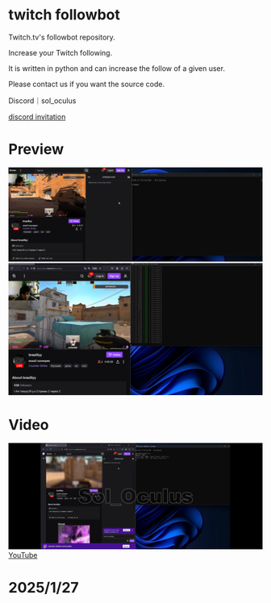 # twitch followbot
Twitch.tv's followbot repository.

Increase your Twitch following.

It is written in python and can increase the follow of a given user.

Please contact us if you want the source code.

Discord｜sol_oculus

[discord invitation](https://discord.gg/gUGmD77t4A)


# Preview
![img](1.png)
![img](2.png)

# Video
[![YouTube](image.png)](https://www.youtube.com/watch?v=L7A7YsRgugY)
[YouTube](https://www.youtube.com/watch?v=L7A7YsRgugY)

# 2025/1/27
